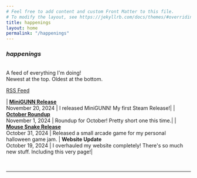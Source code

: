 ```yaml
---
# Feel free to add content and custom Front Matter to this file.
# To modify the layout, see https://jekyllrb.com/docs/themes/#overriding-theme-defaults
title: happenings
layout: home
permalink: "/happenings"
---
```





### *happenings*



<div><br></div>
A feed of everything I'm doing!<br>
Newest at the top. Oldest at the bottom.<br>

<a href="/rss.xml" class = "button">RSS Feed</a>

| <b><a class="bLink" href="https://store.steampowered.com/app/3035660/Mini_GUNN/">MiniGUNN Release</a></b> <br>November 20, 2024 | I released MiniGUNN! My first Steam Release!|
| <b><a class="bLink" href="https://www.sirmilkman.com/OctoberRoundup2024">October Roundup</a></b> <br>November 1, 2024 | Roundup for October! Pretty short one this time.|
| <b><a class="bLink" href="https://sirmilkman.itch.io/mouse-snake">Mouse Snake Release </a></b> <br>October 31, 2024      | Released a small arcade game for my personal halloween game jam.
| <b>Website Update</b> <br>October 19, 2024      | I overhauled my website completely! There's so much new stuff. Including this very page!|

<div><br><hr><br></div>